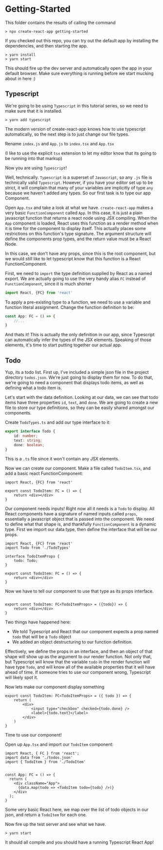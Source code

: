 
# Getting-Started

This folder contains the results of calling the command 

```
> npx create-react-app getting-started
```

If you checked out this repo, you can try out the default app by installing the dependencies, and then starting the app.

```
> yarn install
> yarn start
```

This should fire up the dev server and automatically open the app in your default browser. Make sure everything is running before we start mucking about in here :)

## Typescript

We're going to be using `Typescript` in this tutorial series, so we need to make sure that it is installed.

```
> yarn add typescript
```

The modern version of create-react-app knows how to use typescript automatically, so the next step is to just change our file types.

Rename `index.js` and `App.js` to `index.tsx` and `App.tsx`

(I like to use the explicit `tsx` extension to let my editor know that its going to be running into that markup)

Now you are using `Typescript`!

Well, technically. `Typescript` is a superset of `Javascript`, so any `.js` file is technically valid `Typescript`. However, if you have your editor set up to be strict, it will complain that many of your variables are implicitly of type `any` because we haven't added any types. So our first task is to type our app Component.

Open `App.tsx` and take a look at what we have. `create-react-app` makes a very basic `FunctionComponent` called `App`. In this case, it is just a plain javascript function that returns a react node using JSX compiling. When the `App` component is loaded, React uses this function as a render method when it is time for the component to display itself. This actually places some restrictions on this function's type signature. The argument structure will define the components prop types, and the return value must be a React Node.

In this case, we don't have any props, since this is the root component, but we would still like to let typescript know that this function is a React FunctionComponent.

First, we need to `import` the type definition supplied by React as a named export. We are actually going to use the very handy alias `FC` instead of `FunctionComponent`, since it is much shorter

```typescript
import React, {FC} from 'react'
```

To apply a pre-existing type to a function, we need to use a variable and function literal assignment. Change the function definition to be:

```typescript
const App: FC = () => {
    //...
}
```

And thats it! This is actually the only definition in our app, since Typescript can automatically infer the types of the JSX elements. Speaking of those elements, it's time to start putting together our actual app.

## Todo

Yup, its a todo list. First up, I've included a simple json file in the project directory `todos.json`. We're just going to display them for now. To do that, we're going to need a component that displays todo items, as well as defining what a todo item is.

Let's start with the data definition. Looking at our data, we can see that todo items have three properties `id`, `text`, and `done`. We are going to create a new file to store our type definitions, so they can be easily shared amongst our components.

Create `TodoTypes.ts` and add our type interface to it:

```typescript
export interface Todo {
    id: number;
    text: string;
    done: boolean;
}
```
This is a `.ts` file since it won't contain any JSX elements.

Now we can create our component. Make a file called `TodoItem.tsx`, and add a basic react FunctionComponent:

```tsx
import React, {FC} from 'react'

export const TodoItem: FC = () => {
    return <div></div>
}
```

Our component needs inputs! Right now all it needs is a `Todo` to display. All React components have a signature of named inputs called `props`, essentially a javascript object that is passed into the component. We need to define what that shape is, and thankfully  `FunctionComponent` is a dynamic type. First we import our data type, then define the interface that will be our props.

```tsx
import React, {FC} from 'react'
import Todo from './TodoTypes'

interface TodoItemProps {
    todo: Todo;
}

export const TodoItem: FC = () => {
    return <div></div>
}
```

Now we have to tell our component to use that type as its props interface.

```tsx

export const TodoItem: FC<TodoItemProps> = ({todo}) => {
    return <div></div>
}
```

Two things have happened here:
- We told Typescript and React that our component expects a prop named `todo` that will be a `Todo` object
- We added an object destructuring to our function definition.

Effectively, we define the props in an interface, and then an object of that shape will show up as the argument to our render function. Not only that, but Typescript will know that the variable `todo` in the render function will have type `Todo`, and will know all of the available properties that it will have ahead of time. If someone tries to use our component wrong, Typescript will likely spot it.

Now lets make our component display something

```tsx
export const TodoItem: FC<TodoItemProps> = ({ todo }) => {
    return (
        <div>
            <input type="checkbox" checked={todo.done} />
            <label>{todo.text}</label>
        </div>
    )
}
```

Time to use our component!

Open up `App.tsx` and import our `TodoItem` component:


```tsx
import React, { FC } from 'react';
import data from './todos.json'
import { TodoItem } from './TodoItem'


const App: FC = () => {
  return (
    <div className="App">
      {data.map(todo => <TodoItem todo={todo} />)}
    </div>
  );
}
```
Some very basic React here, we map over the list of todo objects in our json, and return a `TodoItem` for each one.

Now fire up the test server and see what we have.

```
> yarn start
```

It should all compile and you should have a running Typescript React App!
